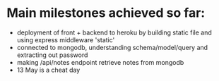 # Main milestones achieved so far:
- deployment of front + backend to heroku by building static file and using express middleware 'static'
- connected to mongodb, understanding schema/model/query and extracting out password
- making /api/notes endpoint retrieve notes from mongodb
- 13 May is a cheat day
